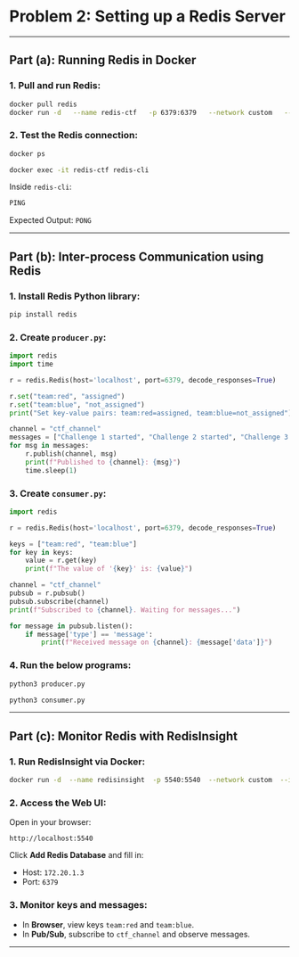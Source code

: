 # Problem 2: Setting up a Redis Server

---

## Part (a): Running Redis in Docker

### 1. Pull and run Redis:

```bash
docker pull redis
docker run -d   --name redis-ctf   -p 6379:6379   --network custom   --ip 172.20.1.3   redis:latest
```

### 2. Test the Redis connection:

```bash
docker ps

docker exec -it redis-ctf redis-cli
```

Inside `redis-cli`:

```bash
PING
```

Expected Output: `PONG`

---

## Part (b): Inter-process Communication using Redis

### 1. Install Redis Python library:

```bash
pip install redis
```

### 2. Create `producer.py`:

```python
import redis
import time

r = redis.Redis(host='localhost', port=6379, decode_responses=True)

r.set("team:red", "assigned")
r.set("team:blue", "not_assigned")
print("Set key-value pairs: team:red=assigned, team:blue=not_assigned")

channel = "ctf_channel"
messages = ["Challenge 1 started", "Challenge 2 started", "Challenge 3 started"]
for msg in messages:
    r.publish(channel, msg)
    print(f"Published to {channel}: {msg}")
    time.sleep(1)
```

### 3. Create `consumer.py`:

```python
import redis

r = redis.Redis(host='localhost', port=6379, decode_responses=True)

keys = ["team:red", "team:blue"]
for key in keys:
    value = r.get(key)
    print(f"The value of '{key}' is: {value}")

channel = "ctf_channel"
pubsub = r.pubsub()
pubsub.subscribe(channel)
print(f"Subscribed to {channel}. Waiting for messages...")

for message in pubsub.listen():
    if message['type'] == 'message':
        print(f"Received message on {channel}: {message['data']}")
```

### 4. Run the below programs:

```bash
python3 producer.py
```
```bash
python3 consumer.py
```
---

## Part (c): Monitor Redis with RedisInsight

### 1. Run RedisInsight via Docker:

```bash
docker run -d  --name redisinsight  -p 5540:5540  --network custom  --ip 172.20.1.4   redislabs/redisinsight:latest
```

### 2. Access the Web UI:

Open in your browser:

```
http://localhost:5540
```

Click **Add Redis Database** and fill in:

- Host: `172.20.1.3`
- Port: `6379`

### 3. Monitor keys and messages:

- In **Browser**, view keys `team:red` and `team:blue`.
- In **Pub/Sub**, subscribe to `ctf_channel` and observe messages.

---
